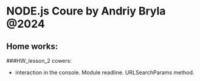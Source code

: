 # NODE.js Coure by Andriy Bryla @2024

## Home works:

###HW_lesson_2 cowers: 
- interaction in the console. Module readline. URLSearchParams method.
